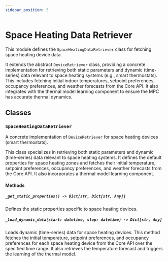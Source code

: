 ```yaml
---
sidebar_position: 5
---
```


# Space Heating Data Retriever

This module defines the `SpaceHeatingDataRetriever` class for fetching space heating device data.

It extends the abstract `DeviceRetriever` class, providing a concrete implementation for retrieving both static parameters and dynamic (time-series) data relevant to space heating systems (e.g., smart thermostats). This includes fetching initial indoor temperatures, setpoint preferences, occupancy preferences, and weather forecasts from the Core API. It also integrates with the thermal model learning component to ensure the MPC has accurate thermal dynamics.

## Classes

### `SpaceHeatingDataRetriever`

A concrete implementation of `DeviceRetriever` for space heating devices (smart thermostats).

This class specializes in retrieving both static parameters and dynamic (time-series) data relevant to space heating systems. It defines the default properties for space heating zones and fetches their initial temperature, setpoint preferences, occupancy preferences, and weather forecasts from the Core API. It also incorporates a thermal model learning component.

#### Methods

##### `_get_static_properties() -> Dict[str, Dict[str, Any]]`

Defines the static properties specific to space heating devices.

##### `_load_dynamic_data(start: datetime, stop: datetime) -> Dict[str, Any]`

Loads dynamic (time-series) data for space heating devices. This method fetches the initial temperature, setpoint preferences, and occupancy preferences for each space heating device from the Core API over the specified time range. It also retrieves the temperature forecast and triggers the learning of the thermal model.